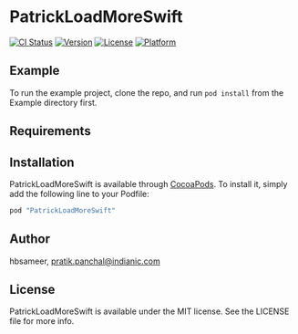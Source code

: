 # PatrickLoadMoreSwift

[![CI Status](http://img.shields.io/travis/hbsameer/PatrickLoadMoreSwift.svg?style=flat)](https://travis-ci.org/hbsameer/PatrickLoadMoreSwift)
[![Version](https://img.shields.io/cocoapods/v/PatrickLoadMoreSwift.svg?style=flat)](http://cocoapods.org/pods/PatrickLoadMoreSwift)
[![License](https://img.shields.io/cocoapods/l/PatrickLoadMoreSwift.svg?style=flat)](http://cocoapods.org/pods/PatrickLoadMoreSwift)
[![Platform](https://img.shields.io/cocoapods/p/PatrickLoadMoreSwift.svg?style=flat)](http://cocoapods.org/pods/PatrickLoadMoreSwift)

## Example

To run the example project, clone the repo, and run `pod install` from the Example directory first.

## Requirements

## Installation

PatrickLoadMoreSwift is available through [CocoaPods](http://cocoapods.org). To install
it, simply add the following line to your Podfile:

```ruby
pod "PatrickLoadMoreSwift"
```

## Author

hbsameer, pratik.panchal@indianic.com

## License

PatrickLoadMoreSwift is available under the MIT license. See the LICENSE file for more info.

